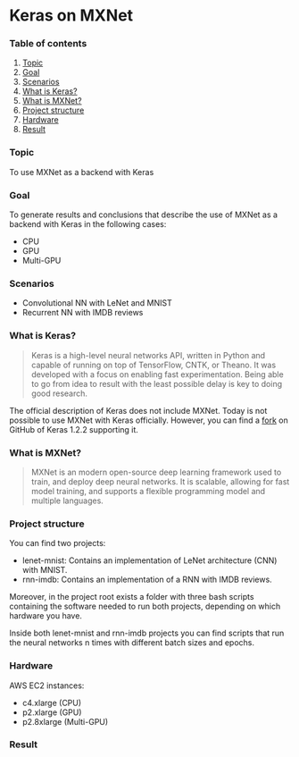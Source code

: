 # Keras on MXNet

### Table of contents
1. [Topic](#topic)
2. [Goal](#goal)
3. [Scenarios](#scenarios)
4. [What is Keras?](#what_is_keras)
5. [What is MXNet?](#what_is_mxnet)
6. [Project structure](#project_structure)
7. [Hardware](#hardware)
8. [Result](#result)

### Topic <a name="topic"></a>

To use MXNet as a backend with Keras

### Goal <a name="goal"></a>

To generate results and conclusions that describe the use of MXNet as a backend with Keras in the following cases:

* CPU
* GPU
* Multi-GPU

### Scenarios <a name="scenarios"></a>

* Convolutional NN with LeNet and MNIST
* Recurrent NN with IMDB reviews

### What is Keras? <a name="what_is_keras"></a>

>Keras is a high-level neural networks API, written in Python and capable of
running on top of TensorFlow, CNTK, or Theano. It was developed with a focus on
enabling fast experimentation. Being able to go from idea to result with the
least possible delay is key to doing good research.

The official description of Keras does not include MXNet. Today is not possible
to use MXNet with Keras officially. However, you can find a [fork](https://github.com/dmlc/keras)
on GitHub of Keras 1.2.2 supporting it.

### What is MXNet? <a name="what_is_mxnet"></a>

>MXNet is an modern open-source deep learning framework used to train,
and deploy deep neural networks. It is scalable, allowing for fast model training,
and supports a flexible programming model and multiple languages.

### Project structure <a name="project_structure"></a>

You can find two projects:

* lenet-mnist: Contains an implementation of LeNet architecture (CNN) with MNIST.
* rnn-imdb: Contains an implementation of a RNN with IMDB reviews.

Moreover, in the project root exists a folder with three bash scripts containing the software needed to run both projects, depending on which hardware you have.

Inside both lenet-mnist and rnn-imdb projects you can find scripts that run the neural networks n times with different batch sizes and epochs.

### Hardware <a name="hardware"></a>

AWS EC2 instances:

* c4.xlarge (CPU)
* p2.xlarge (GPU)
* p2.8xlarge (Multi-GPU)


### Result <a name="result"></a>

